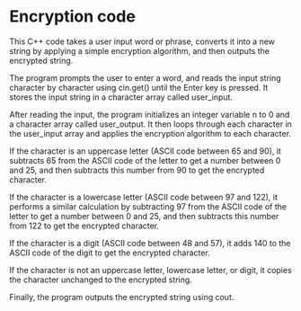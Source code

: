 # Encryption code
This C++ code takes a user input word or phrase, converts it into a new string by applying a simple encryption algorithm, and then outputs the encrypted string.

The program prompts the user to enter a word, and reads the input string character by character using cin.get() until the Enter key is pressed. It stores the input string in a character array called user_input.

After reading the input, the program initializes an integer variable n to 0 and a character array called user_output. It then loops through each character in the user_input array and applies the encryption algorithm to each character.

If the character is an uppercase letter (ASCII code between 65 and 90), it subtracts 65 from the ASCII code of the letter to get a number between 0 and 25, and then subtracts this number from 90 to get the encrypted character.

If the character is a lowercase letter (ASCII code between 97 and 122), it performs a similar calculation by subtracting 97 from the ASCII code of the letter to get a number between 0 and 25, and then subtracts this number from 122 to get the encrypted character.

If the character is a digit (ASCII code between 48 and 57), it adds 140 to the ASCII code of the digit to get the encrypted character.

If the character is not an uppercase letter, lowercase letter, or digit, it copies the character unchanged to the encrypted string.

Finally, the program outputs the encrypted string using cout.
